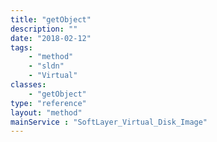 ```yaml
---
title: "getObject"
description: ""
date: "2018-02-12"
tags:
    - "method"
    - "sldn"
    - "Virtual"
classes:
    - "getObject"
type: "reference"
layout: "method"
mainService : "SoftLayer_Virtual_Disk_Image"
---
```

